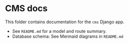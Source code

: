 # CMS docs

This folder contains documentation for the `cms` Django app.

- See `README.md` for a model and route summary.
- Database schema: See Mermaid diagrams in `README.md`
